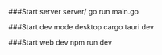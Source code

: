 ###Start server
server/ go run main.go

###Start dev mode desktop
cargo tauri dev

###Start web dev
npm run dev
